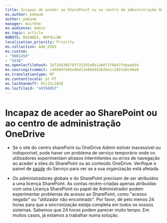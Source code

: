 ```yaml
---
title: Incapaz de aceder ao SharePoint ou ao centro de administração OneDrive
ms.author: pebaum
author: pebaum
manager: mnirkhe
ms.audience: Admin
ms.topic: article
ROBOTS: NOINDEX, NOFOLLOW
localization_priority: Priority
ms.collection: Adm_O365
ms.custom:
- "9001459"
- "5638"
ms.openlocfilehash: 1b710436b78ff33292e0b1a66f1fb647febaabb4
ms.sourcegitcommit: c46b8df485edbd13e8bb4d1b2ba1c2821ddc9da0
ms.translationtype: MT
ms.contentlocale: pt-PT
ms.lasthandoff: 05/23/2020
ms.locfileid: "44358053"
---
```

# <a name="unable-to-access-sharepoint-or-onedrive-admin-center"></a>Incapaz de aceder ao SharePoint ou ao centro de administração OneDrive

- Se o site do centro sharePoint ou OneDrive Admin estiver inacessível ou indisponível, pode haver um problema de serviço temporário onde os utilizadores experimentam atrasos intermitentes ou erros de navegação ao aceder a sites do SharePoint ou ao conteúdo OneDrive. Verifique o painel de [saúde](https://admin.microsoft.com/AdminPortal/Home#/servicehealth) do Serviço para ver se a sua organização está afetada.

- Os administradores globais e do SharePoint precisam de ser atribuídos a uma licença SharePoint. As contas recém-criadas apenas atribuídas com uma Licença SharePoint ou papel de Administrador podem experimentar problemas de acesso ao SharePoint, como "acesso negado" ou "utilizador não encontrado". Por favor, dê pelo menos 24 horas para que a sincronização esteja completa em todos os nossos sistemas. Sabemos que 24 horas podem parecer muito tempo. Em muitos casos, já estamos a trabalhar numa solução.
